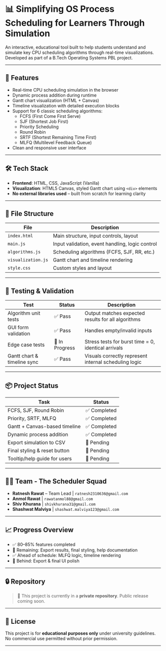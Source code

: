 # 📊 Simplifying OS Process Scheduling for Learners Through Simulation

An interactive, educational tool built to help students understand and simulate key CPU scheduling algorithms through real-time visualizations. Developed as part of a B.Tech Operating Systems PBL project.

---

## 🚀 Features

- Real-time CPU scheduling simulation in the browser
- Dynamic process addition during runtime
- Gantt chart visualization (HTML + Canvas)
- Timeline visualization with detailed execution blocks
- Support for 6 classic scheduling algorithms:
  - FCFS (First Come First Serve)
  - SJF (Shortest Job First)
  - Priority Scheduling
  - Round Robin
  - SRTF (Shortest Remaining Time First)
  - MLFQ (Multilevel Feedback Queue)
- Clean and responsive user interface

---

## 🛠️ Tech Stack

- **Frontend**: HTML, CSS, JavaScript (Vanilla)
- **Visualization**: HTML5 Canvas, styled Gantt chart using `<div>` elements
- **No external libraries used** – built from scratch for learning clarity

---

## 🧩 File Structure

| File             | Description                                      |
|------------------|--------------------------------------------------|
| `index.html`     | Main structure, input controls, layout           |
| `main.js`        | Input validation, event handling, logic control  |
| `algorithms.js`  | Scheduling algorithms (FCFS, SJF, RR, etc.)      |
| `visualization.js` | Gantt chart and timeline rendering            |
| `style.css`      | Custom styles and layout                         |

---

## 🧪 Testing & Validation

| Test                                  | Status   | Description                                               |
|---------------------------------------|----------|-----------------------------------------------------------|
| Algorithm unit tests                  | ✅ Pass  | Output matches expected results for all algorithms        |
| GUI form validation                   | ✅ Pass  | Handles empty/invalid inputs                              |
| Edge case tests                       | 🔄 In Progress | Stress tests for burst time = 0, identical arrivals   |
| Gantt chart & timeline sync           | ✅ Pass  | Visuals correctly represent internal scheduling logic     |

---

## 📦 Project Status

| Task                                       | Status       |
|--------------------------------------------|--------------|
| FCFS, SJF, Round Robin                     | ✅ Completed  |
| Priority, SRTF, MLFQ                       | ✅ Completed  |
| Gantt + Canvas-based timeline              | ✅ Completed  |
| Dynamic process addition                   | ✅ Completed  |
| Export simulation to CSV                   | 🔄 Pending    |
| Final styling & reset button               | 🔄 Pending    |
| Tooltip/help guide for users               | 🔄 Pending    |

---

## 👨‍💻 Team - The Scheduler Squad

- **Ratnesh Rawat** – Team Lead | `ratnesh2310636@gmail.com`
- **Anmol Rawat** | `rawatanmol88@gmail.com`
- **Shiv Khurana** | `shivkhurana31@gmail.com`
- **Shashwat Malviya** | `shashwat.malviya123@gmail.com`

---

## 📈 Progress Overview

- ✅ 80–85% features completed
- 🔄 Remaining: Export results, final styling, help documentation
- ✅ Ahead of schedule: MLFQ logic, timeline rendering
- 🔄 Behind: Export & final UI polish

---

## 🔒 Repository

> 🔐 This project is currently in a **private repository**. Public release coming soon.

---

## 📌 License

This project is for **educational purposes only** under university guidelines. No commercial use permitted without prior permission.

---

